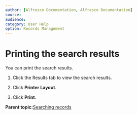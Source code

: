 ```yaml
---
author: [Alfresco Documentation, Alfresco Documentation]
source: 
audience: 
category: User Help
option: Records Management
---
```


# Printing the search results

You can print the search results.

1.  Click the Results tab to view the search results.

2.  Click **Printer Layout**.

3.  Click **Print**.


**Parent topic:**[Searching records](../concepts/rm-search.md)

